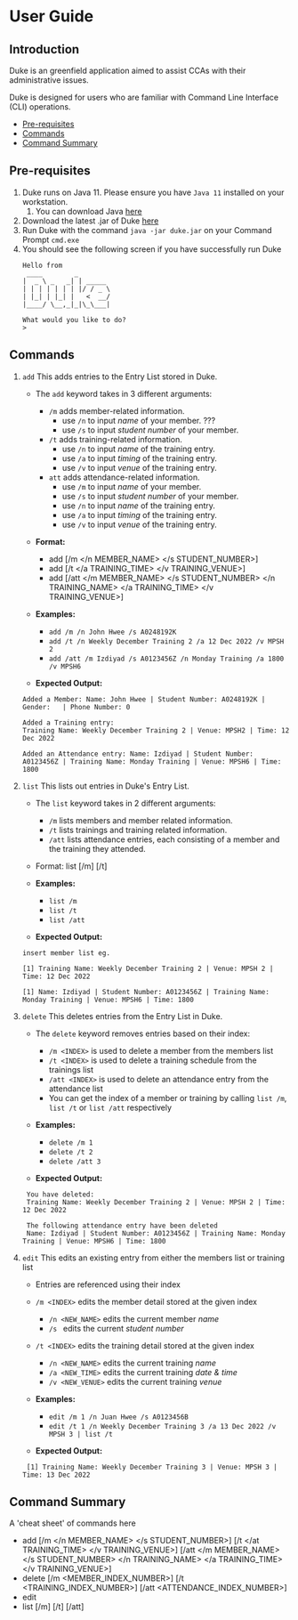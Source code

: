 # User Guide

## Introduction

Duke is an greenfield application aimed to assist CCAs with their administrative issues.

Duke is designed for users who are familiar with Command Line Interface (CLI) operations.

- [Pre-requisites](#Pre-requisites)
- [Commands](#Commands)
- [Command Summary](#Command-Summary)

## Pre-requisites
1. Duke runs on Java 11. Please ensure you have `Java 11` installed on your workstation.
   1. You can download Java [here](https://java.com/en/download/) 
2. Download the latest .jar of Duke [here](https://github.com/AY2122S1-CS2113T-F12-4/tp/releases)
3. Run Duke with the command `java -jar duke.jar` on your Command Prompt `cmd.exe`
4. You should see the following screen if you have successfully run Duke
   ```
   Hello from
    ____        _        
   |  _ \ _   _| | _____ 
   | | | | | | | |/ / _ \
   | |_| | |_| |   <  __/
   |____/ \__,_|_|\_\___|

   What would you like to do?
   >
   ```

## Commands 

1. `add` This adds entries to the Entry List stored in Duke.
    * The `add` keyword takes in 3 different arguments:
      * `/m` adds member-related information.
        * use `/n` to input _name_ of your member. ???
        * use `/s` to input _student number_ of your member.
      * `/t` adds training-related information.
        * use `/n` to input _name_ of the training entry.
        * use `/a` to input _timing_ of the training entry.
        * use `/v` to input _venue_ of the training entry.
      * `att` adds attendance-related information.
        * use `/m` to input _name_ of your member.
        * use `/s` to input _student number_ of your member.
        * use `/n` to input _name_ of the training entry.
        * use `/a` to input _timing_ of the training entry.
        * use `/v` to input _venue_ of the training entry.
    * **Format:**
      * add [/m </n MEMBER_NAME> </s STUDENT_NUMBER>]
      * add [/t </a TRAINING_TIME> </v TRAINING_VENUE>]
      * add [/att </m MEMBER_NAME> </s STUDENT_NUMBER> </n TRAINING_NAME> </a TRAINING_TIME> </v TRAINING_VENUE>]
    * **Examples:**
      - `add /m /n John Hwee /s A0248192K`
      - `add /t /n Weekly December Training 2 /a 12 Dec 2022 /v MPSH 2`
      - `add /att /m Izdiyad /s A0123456Z /n Monday Training /a 1800 /v MPSH6`
      
    * **Expected Output:**
   ```
   Added a Member: Name: John Hwee | Student Number: A0248192K | Gender:   | Phone Number: 0   
   
   Added a Training entry:
   Training Name: Weekly December Training 2 | Venue: MPSH2 | Time: 12 Dec 2022
   
   Added an Attendance entry: Name: Izdiyad | Student Number: A0123456Z | Training Name: Monday Training | Venue: MPSH6 | Time: 1800
   ```

2. `list` This lists out entries in Duke's Entry List.
   * The `list` keyword takes in 2 different arguments:
      * `/m` lists members and member related information.
      * `/t` lists trainings and training related information.
      * `/att` lists attendance entries, each consisting of a member and the training they attended.
   * Format: list [/m] [/t]
   * **Examples:**
      - `list /m`
      - `list /t`
      - `list /att`
   
   * **Expected Output:**
   ```
   insert member list eg.
    ```
    ```
   [1] Training Name: Weekly December Training 2 | Venue: MPSH 2 | Time: 12 Dec 2022
    ```
    ```
   [1] Name: Izdiyad | Student Number: A0123456Z | Training Name: Monday Training | Venue: MPSH6 | Time: 1800
    ```

3. `delete` This deletes entries from the Entry List in Duke.
    * The `delete` keyword removes entries based on their index:
      * `/m <INDEX>` is used to delete a member from the members list 
      * `/t <INDEX>` is used to delete a training schedule from the trainings list
      * `/att <INDEX>` is used to delete an attendance entry from the attendance list
      * You can get the index of a member or training by calling `list /m`, `list /t` or `list /att` respectively
    * **Examples:**
      - `delete /m 1`
      - `delete /t 2`
      - `delete /att 3`
    
    * **Expected Output:**
   ```
    You have deleted: 
    Training Name: Weekly December Training 2 | Venue: MPSH 2 | Time: 12 Dec 2022
   ```
   ```
    The following attendance entry have been deleted
    Name: Izdiyad | Student Number: A0123456Z | Training Name: Monday Training | Venue: MPSH6 | Time: 1800
   ```
4. `edit` This edits an existing entry from either the members list or training list
    * Entries are referenced using their index
    * `/m <INDEX>` edits the member detail stored at the given index
      * `/n <NEW_NAME>` edits the current member _name_
      * `/s ` edits the current _student number_
    * `/t <INDEX>` edits the training detail stored at the given index
      * `/n <NEW_NAME>` edits the current training _name_
      * `/a <NEW_TIME>` edits the current training _date & time_
      * `/v <NEW_VENUE>` edits the current training _venue_
      
    * **Examples:**
      - `edit /m 1 /n Juan Hwee /s A0123456B`
      - `edit /t 1 /n Weekly December Training 3 /a 13 Dec 2022 /v MPSH 3 | list /t`
    
    * **Expected Output:**
   ```
    [1] Training Name: Weekly December Training 3 | Venue: MPSH 3 | Time: 13 Dec 2022
   ```


## Command Summary

A 'cheat sheet' of commands here

* add [/m </n MEMBER_NAME> </s STUDENT_NUMBER>] [/t </at TRAINING_TIME> </v TRAINING_VENUE>] [/att </m MEMBER_NAME> </s STUDENT_NUMBER> </n TRAINING_NAME> </a TRAINING_TIME> </v TRAINING_VENUE>]
* delete [/m <MEMBER_INDEX_NUMBER>] [/t <TRAINING_INDEX_NUMBER>] [/att <ATTENDANCE_INDEX_NUMBER>]
* edit
* list [/m] [/t] [/att]
